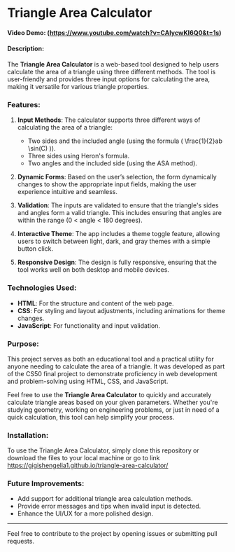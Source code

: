 # Triangle Area Calculator
#### Video Demo: (https://www.youtube.com/watch?v=CAIycwKI6Q0&t=1s)
#### Description:

The **Triangle Area Calculator** is a web-based tool designed to help users calculate the area of a triangle using three different methods. The tool is user-friendly and provides three input options for calculating the area, making it versatile for various triangle properties.

### Features:
1. **Input Methods**: The calculator supports three different ways of calculating the area of a triangle:
   - Two sides and the included angle (using the formula \( \frac{1}{2}ab \sin(C) \)).
   - Three sides using Heron's formula.
   - Two angles and the included side (using the ASA method).

2. **Dynamic Forms**: Based on the user’s selection, the form dynamically changes to show the appropriate input fields, making the user experience intuitive and seamless.

3. **Validation**: The inputs are validated to ensure that the triangle's sides and angles form a valid triangle. This includes ensuring that angles are within the range (0 < angle < 180 degrees).

4. **Interactive Theme**: The app includes a theme toggle feature, allowing users to switch between light, dark, and gray themes with a simple button click.

5. **Responsive Design**: The design is fully responsive, ensuring that the tool works well on both desktop and mobile devices.

### Technologies Used:
- **HTML**: For the structure and content of the web page.
- **CSS**: For styling and layout adjustments, including animations for theme changes.
- **JavaScript**: For functionality and input validation.

### Purpose:
This project serves as both an educational tool and a practical utility for anyone needing to calculate the area of a triangle. It was developed as part of the CS50 final project to demonstrate proficiency in web development and problem-solving using HTML, CSS, and JavaScript.

Feel free to use the **Triangle Area Calculator** to quickly and accurately calculate triangle areas based on your given parameters. Whether you're studying geometry, working on engineering problems, or just in need of a quick calculation, this tool can help simplify your process.

### Installation:
To use the Triangle Area Calculator, simply clone this repository or download the files to your local machine or go to link https://gigishengelia1.github.io/triangle-area-calculator/

### Future Improvements:
- Add support for additional triangle area calculation methods.
- Provide error messages and tips when invalid input is detected.
- Enhance the UI/UX for a more polished design.

---

Feel free to contribute to the project by opening issues or submitting pull requests.
